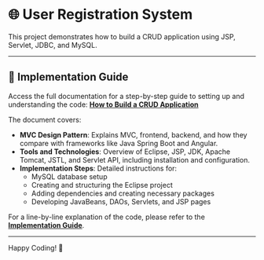 # 🌐 User Registration System

This project demonstrates how to build a CRUD application using JSP, Servlet, JDBC, and MySQL. 

---

## 📄 Implementation Guide

Access the full documentation for a step-by-step guide to setting up and understanding the code:
[**How to Build a CRUD Application**](https://docs.google.com/document/d/1BhazQv3Ks16xxRYKf26K6czjgjCatv5qDq7d-tYw2YE/edit?usp=sharing)

The document covers:
- **MVC Design Pattern**: Explains MVC, frontend, backend, and how they compare with frameworks like Java Spring Boot and Angular.
- **Tools and Technologies**: Overview of Eclipse, JSP, JDK, Apache Tomcat, JSTL, and Servlet API, including installation and configuration.
- **Implementation Steps**: Detailed instructions for:
  - MySQL database setup
  - Creating and structuring the Eclipse project
  - Adding dependencies and creating necessary packages
  - Developing JavaBeans, DAOs, Servlets, and JSP pages

For a line-by-line explanation of the code, please refer to the [**Implementation Guide**](https://docs.google.com/document/d/1BhazQv3Ks16xxRYKf26K6czjgjCatv5qDq7d-tYw2YE/edit?usp=sharing).

---

Happy Coding! 🎉
